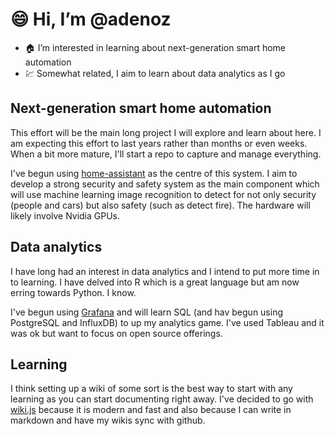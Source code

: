 # :smile: Hi, I’m @adenoz

- :house: I’m interested in learning about next-generation smart home automation
- :chart: Somewhat related, I aim to learn about data analytics as I go

## Next-generation smart home automation

This effort will be the main long project I will explore and learn about here. I am expecting this effort to last years rather than months or even weeks. When a bit more mature, I'll start a repo to capture and manage everything.

I've begun using [home-assistant](https://github.com/home-assistant/home-assistant.io) as the centre of this system. I aim to develop a strong security and safety system as the main component which will use machine learning image recognition to detect for not only security (people and cars) but also safety (such as detect fire). The hardware will likely involve Nvidia GPUs.

## Data analytics

I have long had an interest in data analytics and I intend to put more time in to learning. I have delved into R which is a great language but am now erring towards Python. I know.

I've begun using [Grafana](https://github.com/grafana/grafana) and will learn SQL (and hav begun using PostgreSQL and InfluxDB) to up my analytics game. I've used Tableau and it was ok but want to focus on open source offerings.

## Learning

I think setting up a wiki of some sort is the best way to start with any learning as you can start documenting right away. I've decided to go with [wiki.js](https://github.com/Requarks/wiki) because it is modern and fast and also because I can write in markdown and have my wikis sync with github.



<!---
adenoz/adenoz is a ✨ special ✨ repository because its `README.md` (this file) appears on your GitHub profile.
You can click the Preview link to take a look at your changes.
--->
